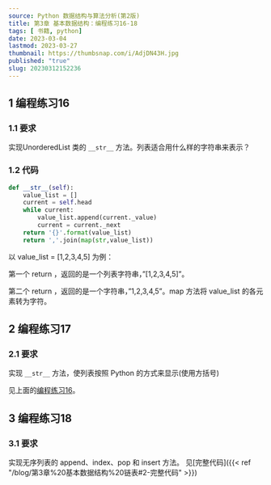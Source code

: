 ```yaml
---
source: Python 数据结构与算法分析(第2版)
title: 第3章 基本数据结构：编程练习16-18
tags: [ 书籍, python]
date: 2023-03-04 
lastmod: 2023-03-27 
thumbnail: https://thumbsnap.com/i/AdjDN43H.jpg
published: "true"
slug: 20230312152236
---
```



## 1 编程练习16
### 1.1 要求
实现UnorderedList 类的 `__str__` 方法。列表适合用什么样的字符串来表示？
### 1.2 代码

```python
def __str__(self):
    value_list = []
    current = self.head
    while current:
        value_list.append(current._value)
        current = current._next
    return '{}'.format(value_list)
	return ','.join(map(str,value_list))
```

以 value_list = [1,2,3,4,5] 为例：

第一个 return ，返回的是一个列表字符串，”[1,2,3,4,5]”。

第二个 return ，返回的是一个字符串，”1,2,3,4,5”。map 方法将 value_list 的各元素转为字符。

## 2 编程练习17
### 2.1 要求
实现 `__str__` 方法，使列表按照 Python 的方式来显示(使用方括号)

见上面的[编程练习16](#1-编程练习16)。


## 3 编程练习18
### 3.1 要求
实现无序列表的 append、index、pop 和 insert 方法。
见[完整代码]({{< ref "/blog/第3章%20基本数据结构%20链表#2-完整代码" >}})

